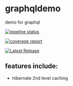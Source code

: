 # graphqldemo

demo for graphql


[![pipeline status](https://gitlab.silvertouch.com/java/graphqldemo/badges/master/pipeline.svg)](https://gitlab.silvertouch.com/java/graphqldemo/-/commits/master)


[![coverage report](https://gitlab.silvertouch.com/java/graphqldemo/badges/master/coverage.svg)](https://gitlab.silvertouch.com/java/graphqldemo/-/commits/master)


[![Latest Release](https://gitlab.silvertouch.com/java/graphqldemo/-/badges/release.svg)](https://gitlab.silvertouch.com/java/graphqldemo/-/releases)

features include:
- 
- hibernate 2nd level caching
